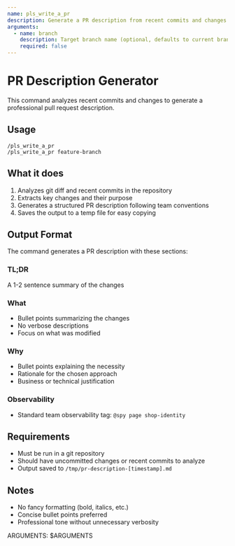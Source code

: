 ```yaml
---
name: pls_write_a_pr
description: Generate a PR description from recent commits and changes
arguments:
  - name: branch
    description: Target branch name (optional, defaults to current branch)
    required: false
---
```


# PR Description Generator

This command analyzes recent commits and changes to generate a professional pull request description.

## Usage

```
/pls_write_a_pr
/pls_write_a_pr feature-branch
```

## What it does

1. Analyzes git diff and recent commits in the repository
2. Extracts key changes and their purpose
3. Generates a structured PR description following team conventions
4. Saves the output to a temp file for easy copying

## Output Format

The command generates a PR description with these sections:

### TL;DR

A 1-2 sentence summary of the changes

### What

- Bullet points summarizing the changes
- No verbose descriptions
- Focus on what was modified

### Why

- Bullet points explaining the necessity
- Rationale for the chosen approach
- Business or technical justification

### Observability

- Standard team observability tag: `@spy page shop-identity`

## Requirements

- Must be run in a git repository
- Should have uncommitted changes or recent commits to analyze
- Output saved to `/tmp/pr-description-[timestamp].md`

## Notes

- No fancy formatting (bold, italics, etc.)
- Concise bullet points preferred
- Professional tone without unnecessary verbosity

ARGUMENTS: $ARGUMENTS
